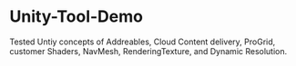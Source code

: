 # Unity-Tool-Demo
Tested Untiy concepts of Addreables, Cloud Content delivery, ProGrid, customer Shaders, NavMesh, RenderingTexture, and Dynamic Resolution.
